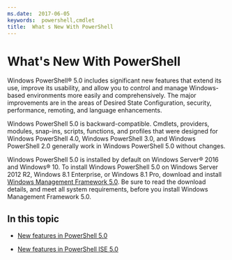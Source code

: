 ```yaml
---
ms.date:  2017-06-05
keywords:  powershell,cmdlet
title:  What s New With PowerShell
---
```


# What&#39;s New With PowerShell
Windows PowerShell® 5.0 includes significant new features that extend its use, improve its usability, and allow you to control and manage Windows-based environments more easily and comprehensively.  The major improvements are in the areas of Desired State Configuration, security, performance, remoting, and language enhancements.

Windows PowerShell 5.0 is backward-compatible. Cmdlets, providers, modules, snap-ins, scripts, functions, and profiles that were designed for Windows PowerShell 4.0, Windows PowerShell 3.0, and Windows PowerShell 2.0 generally work in Windows PowerShell 5.0 without changes.

Windows PowerShell 5.0 is installed by default on Windows Server® 2016 and Windows® 10. To install Windows PowerShell 5.0 on Windows Server 2012 R2, Windows 8.1 Enterprise, or Windows 8.1 Pro, download and install [Windows Management Framework 5.0](https://go.microsoft.com/fwlink/?linkid=830436). Be sure to read the download details, and meet all system requirements, before you install Windows Management Framework 5.0.

## In this topic

- [New features in  PowerShell 5.0](What-s-New-in-Windows-PowerShell-50.md)

- [New features in PowerShell ISE 5.0](What-s-New-in-the-PowerShell-50-ISE.md)

<!--
- New features in Windows PowerShell 4.0

- New features in Windows PowerShell 3.0
-->

